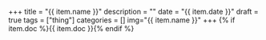 +++
title = "{{ item.name }}"
description = ""
date = "{{ item.date }}" 
draft = true 
tags = ["thing"]
categories = []
img="{{ item.name }}"
+++
{% if item.doc %}{{ item.doc }}{% endif %}
